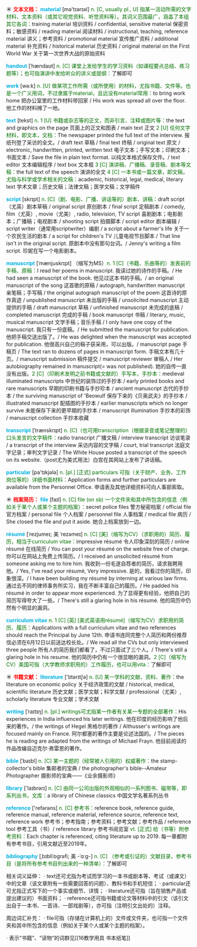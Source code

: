 ☀ <font color="red">**文本文档：**</font>
<font color="sky blue">**material**</font> [mə'tɪərɪəl] 
<font color="rgb(227, 108, 9)">n. [C, usually pl., U] 指某一活动所需的文字材料、文本资料（或其它视觉资料、听觉资料等）。其词义范围最广，涵盖了本组其它各词：</font>training material 培训资料 / confidential, sensitive material 保密资料；敏感资料 / reading material 阅读材料 / instructional, teaching, reference material 讲义；参考资料 / promotional material 宣传推广资料 / additional material 补充资料 / historical material 历史资料 / original material on the First World War 关于第一次世界大战的原始资料
           
<font color="sky blue">**handout**</font> [ˈhændaʊt]
<font color="rgb(227, 108, 9)">n. [C] 课堂上发给学生的学习资料（如课程要点总结、练习题等）；也可指演讲中发给听众的讲义或提纲：</font>了解即可

<font color="sky blue">**work**</font> [wə:k] 
<font color="rgb(227, 108, 9)">n. [U] 做某项工作所需（或所使用）的材料，尤指书籍、文件等。也是一个广义用词，不过隶属于material，且远没有material常用：</font>to bring work home 把办公室里的工作材料带回家 / His work was spread all over the floor. 他工作的材料摊了一地。

<font color="sky blue">**text**</font> [tekst] 
<font color="rgb(227, 108, 9)">n. 1 [U] 书籍或杂志等的正文，而非引言、注释或图片等：</font>the text and graphics on the page 页面上的正文和图表 / main text 正文 <font color="rgb(227, 108, 9)">2 [U] 任何文字材料，即文本，文档：</font>The newspaper printed the full text of the interview. 报纸刊登了采访的全文。/ draft text 草稿 / final text 终稿 / original text 原文 / electronic, handwritten, printed, written text 电子文本；手写文本；印刷文本；书面文本 / Save the file in plain text format. 以纯文本格式保存文件。/ text editor 文本编辑程序 / text box 文本框 <font color="rgb(227, 108, 9)">3 [C] 演讲稿、广播稿、录音稿、剧本等文稿：</font>the full text of the speech 演讲的全文 <font color="rgb(227, 108, 9)">4 [C] 一本书或一篇文章，即文稿，尤指与科学或学术相关的文稿：</font>academic, historical, legal, medical, literary text 学术文章；历史文稿；法律文稿；医学文稿；文学稿件

<font color="sky blue">**script**</font> [skrɪpt]
<font color="rgb(227, 108, 9)">n. [C]（剧、电影、广播、讲话等的）剧本、讲稿：</font>draft script（尤英）剧本草稿 / original script 原创剧本 / final script 定稿剧本 / comedy, film（尤英）, movie（尤美）, radio, television, TV script 喜剧剧本；电影剧本；广播稿；电视剧本 / shooting script 拍摄脚本 / script editor 剧本编辑 / script writer（通常用scriptwriter）编剧 / a script about a farmer's life 关于一个农民生活的剧本 / a script for children's TV 儿童电视节目脚本 / That line isn't in the original script. 原剧本中没有那句台词。/ Jenny's writing a film script. 珍妮在写一个电影剧本。
           
<font color="sky blue">**manuscript**</font> [ˈmænjuskrɪpt]
（缩写为MS）<font color="rgb(227, 108, 9)">n. 1 [C]（书籍、乐曲等的）发表前的手稿、原稿：</font>I read her poems in manuscript. 我读过她的诗作的手稿。/ He had seen a manuscript of the book. 他见过这本书的手稿。/ an original manuscript of the song 这首歌的原稿 / autograph, handwritten manuscript 亲笔稿；手写稿 / the original autograph manuscript of the poem 这首诗的原作真迹 / unpublished manuscript 未出版的手稿 / unsolicited manuscript 主动提供的手稿 / draft manuscript 草稿 / unfinished manuscript 未完成的底稿 / completed manuscript 完成的手稿 / book manuscript 书稿 / literary, music, musical manuscript 文学手稿；音乐手稿 / I only have one copy of the manuscript. 我只有一份底稿。/ He submitted the manuscript for publication. 他把手稿交送出版了。/ He was delighted when the manuscript was accepted for publication. 他很高兴自己的稿子获采用，可以出版。/ manuscript page 手稿页 / The text ran to dozens of pages in manuscript form. 手稿文本有几十页。/ manuscript submission 稿件提交 / manuscript reviewer 审稿人 / Her autobiography remained in manuscript(= was not published). 她的自传一直没有出版。<font color="rgb(227, 108, 9)">2 [C]（印刷术发明之前书籍或文献的）手写本，手抄本：</font>medieval illuminated manuscripts 中世纪的装饰过的手抄本 / early printed books and rare manuscripts 早期的印刷书籍与手抄珍本 / ancient manuscript 古代的手抄本 / the surviving manuscript of 'Beowulf 保存下来的《贝奥武夫》的手抄本 / illustrated manuscript 配插图的手抄本 / earlier manuscripts which no longer survive 未能保存下来的更早期的手抄本 / manuscript illumination 手抄本的彩饰 / manuscript collection 手抄本收藏
           
<font color="sky blue">**transcript**</font> [ˈtrænskrɪpt]
<font color="rgb(227, 108, 9)">n. [C]（也可用transcription（根据录音或笔记整理的）口头发言的文字稿件：</font>radio transcript 广播文稿 / interview transcript 访谈笔录 / a transcript of the interview 采访内容的文字稿 / court, trial transcript 法庭文字记录；审判文字记录 / The White House posted a transcript of the speech on its website.（post尤为美式用法）白宫在其网站上发布了讲话稿。

<font color="sky blue">**particular**</font> [pə'tɪkjələ] 
<font color="rgb(227, 108, 9)">n. [pl.] [正式] particulars 可指（关于财产、业务、工作岗位等的）详细书面材料：</font>Application forms and further particulars are available from the Personnel Office. 申请表及其他详细资料可向人事部索取。

☀ <font color="red">**档案简历：**</font>
<font color="sky blue">**file**</font> [faɪl]
<font color="rgb(227, 108, 9)">n. [C] file (on sb) 一个文件夹和其中所包含的信息（例如关于某个人或某个主题的档案）：</font>secret police files 警方秘密档案 / official file 官方档案 / personal file 个人档案 / personnel file 人事档案 / medical file 病历 / She closed the file and put it aside. 她合上档案放到一边。
           
<font color="sky blue">**résumé**</font> [ˈrezjumeɪ; 美 ˈrezəmeɪ]
<font color="rgb(227, 108, 9)">n. [C] [美]（缩写为CV）（求职用的）简历、履历，相当于curriculum vitae：</font>impressive résumé 令人印象深刻的简历 / online résumé 在线简历 / You can post your résumé on the website free of charge. 你可以在网站上免费上传简历。/ I received an unsolicited résumé from someone asking me to hire him. 我收到—份毛遂自荐者的简历，请求我聘用他。/ Yes, I've read your résumé, Very impressive. 是的，我看过你的简历，印象很深。/ I have been building my résumé by interning at various law firms. 通过去不同的律师事务所实习，我在不断丰富自己的履历。/ He padded his résumé in order to appear more experienced. 为了显得更有经验，他把自己的简历写得夸大了一些。/ There's still a glaring hole in his résumé. 他的简历中仍然有个明显的漏洞。

<font color="sky blue">**curriculum vitae**</font>
<font color="rgb(227, 108, 9)">n. 1 [C] [英] [美式英语用résumé]（缩写为CV）求职用的简历、履历：</font>Applications with a full curriculum vitae and two references should reach the Principal by June 12th. 申请书连同完整个人简历和两份推荐信必须在6月12日以前送达校长处。/ We read all the CVs but only interviewed three people 所有人的简历我们都看了，不过只面试了三个人。/ There's still a glaring hole in his resume. 他的简历中仍有一个很显眼的漏洞。<font color="rgb(227, 108, 9)">2 [C]（缩写为CV）美国可指（大学教师求职用的）工作履历，也可以用vita：</font>了解即可

☀ <font color="red">**书籍文献：**</font>
<font color="sky blue">**literature**</font> ['lɪtərɪtʃə] 
<font color="rgb(227, 108, 9)">n. [U] 某一学科的文献、资料、著作：</font>the literature on economic policy 关于经济政策的文献 / historical, medical, scientific literature 历史文献；医学文献；科学文献 / professional（尤美）, scholarly literature 专业文献；学术文献
           
<font color="sky blue">**writing**</font> [ˈraɪtɪŋ]
<font color="rgb(227, 108, 9)">n. [pl.] writings可尤指某一作者有关某一专题的全部著作：</font>His experiences in India influenced his later writings. 他在印度的经历影响了他后来的著作。/ the writings of Hegel 黑格尔的著作 / Althusser's writings are focused mainly on France. 阿尔都塞的著作主要是论述法国的。/ The pieces he is reading are adapted from the writings of Michael Frayn. 他目前阅读的作品改编自迈克尔·弗雷恩的著作。
           
<font color="sky blue">**bible**</font> [ˈbaɪbl]
<font color="rgb(227, 108, 9)">n. [C] 某一主题的（经常被人引用的）权威著作：</font>the stamp-collector's bible 集邮者的宝典 / the photographer's bible--Amateur Photographer 摄影师的宝典——《业余摄影师》

<font color="sky blue">**library**</font> ['laɪbrərɪ] 
<font color="rgb(227, 108, 9)">n. [C] 由同一公司出版的外观相似的一系列图书、磁带等，即系列丛书，文库：</font>a library of Chinese classics 中国文学名著系列丛书

<font color="sky blue">**reference**</font> ['refərəns] 
<font color="rgb(227, 108, 9)">n. [C] 参考书：</font>reference book, reference guide, reference manual, reference material, reference source, reference text, reference work 参考书；参考指南；参考资料；参考文献；参考作品 / reference tool 参考工具（书）/ reference library 参考书阅览室 <font color="rgb(227, 108, 9)">vt. [正式] 给（书等）附参考资料：</font>Each chapter is referenced, citing literature up to 2019. 每一章都附有参考书目，引用文献近至2019年。
           
<font color="sky blue">**bibliography**</font> [ˌbɪbliˈɒgrəfi; 美 -ˈɑ:g-]
<font color="rgb(227, 108, 9)">n. [C] （参考或引证的）文献目录，参考书目（是将所有参考书目列出来的一种清单）：</font>了解即可
 
相关词义延伸：
· text还可尤指为考试而学习的一本书或剧本等、考试（或课文）中的文章（该文章附有一些需要回答的问题）、教科书和手机短信；
· particular还可尤指正式写下的一个事实或细节、详情；
· literature还可指（旨在销售产品或提出建议的）书面资料；
· reference还可指书籍或论文等材料中的引文（该引文出自于一本书、一首诗、一部戏剧等），亦可指（注明引文出处的）注释。

周边词汇补充：
· file可指（存储在计算机上的）文件或文件夹，也可指一个文件夹和其中所包含的信息（例如关于某个人或某个主题的档案）。

· 表示“书籍”、“读物”的词群见[[16教学用具 书本纸笔]]

